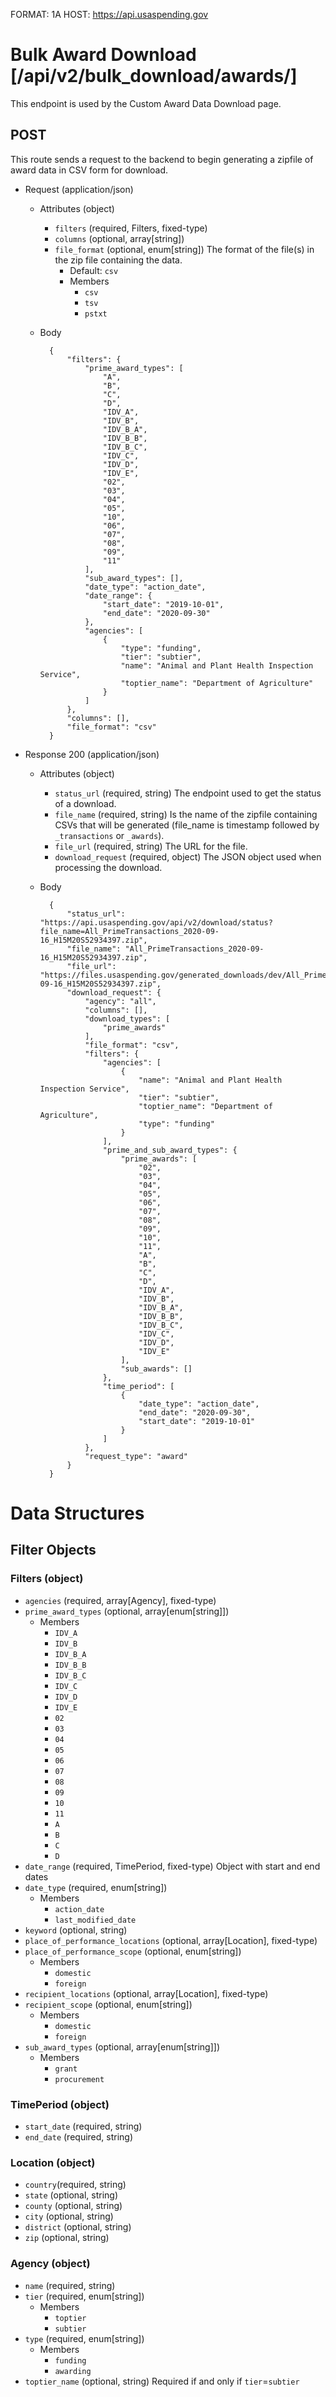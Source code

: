 FORMAT: 1A
HOST: https://api.usaspending.gov

# Bulk Award Download [/api/v2/bulk_download/awards/]

This endpoint is used by the Custom Award Data Download page.

## POST

This route sends a request to the backend to begin generating a zipfile of award data in CSV form for download.

+ Request (application/json)
    + Attributes (object)
        + `filters` (required, Filters, fixed-type)
        + `columns` (optional, array[string])
        + `file_format` (optional, enum[string])
            The format of the file(s) in the zip file containing the data.
            + Default: `csv`
            + Members
                + `csv`
                + `tsv`
                + `pstxt`
    + Body

            {
                "filters": {
                    "prime_award_types": [
                        "A",
                        "B",
                        "C",
                        "D",
                        "IDV_A",
                        "IDV_B",
                        "IDV_B_A",
                        "IDV_B_B",
                        "IDV_B_C",
                        "IDV_C",
                        "IDV_D",
                        "IDV_E",
                        "02",
                        "03",
                        "04",
                        "05",
                        "10",
                        "06",
                        "07",
                        "08",
                        "09",
                        "11"
                    ],
                    "sub_award_types": [],
                    "date_type": "action_date",
                    "date_range": {
                        "start_date": "2019-10-01",
                        "end_date": "2020-09-30"
                    },
                    "agencies": [
                        {
                            "type": "funding",
                            "tier": "subtier",
                            "name": "Animal and Plant Health Inspection Service",
                            "toptier_name": "Department of Agriculture"
                        }
                    ]
                },
                "columns": [],
                "file_format": "csv"
            }


+ Response 200 (application/json)
    + Attributes (object)
        + `status_url` (required, string)
            The endpoint used to get the status of a download.
        + `file_name` (required, string)
            Is the name of the zipfile containing CSVs that will be generated (file_name is timestamp followed by `_transactions` or `_awards`).
        + `file_url` (required, string)
            The URL for the file.
        + `download_request` (required, object)
            The JSON object used when processing the download.

    + Body
            
            {
                "status_url": "https://api.usaspending.gov/api/v2/download/status?file_name=All_PrimeTransactions_2020-09-16_H15M20S52934397.zip",
                "file_name": "All_PrimeTransactions_2020-09-16_H15M20S52934397.zip",
                "file_url": "https://files.usaspending.gov/generated_downloads/dev/All_PrimeTransactions_2020-09-16_H15M20S52934397.zip",
                "download_request": {
                    "agency": "all",
                    "columns": [],
                    "download_types": [
                        "prime_awards"
                    ],
                    "file_format": "csv",
                    "filters": {
                        "agencies": [
                            {
                                "name": "Animal and Plant Health Inspection Service",
                                "tier": "subtier",
                                "toptier_name": "Department of Agriculture",
                                "type": "funding"
                            }
                        ],
                        "prime_and_sub_award_types": {
                            "prime_awards": [
                                "02",
                                "03",
                                "04",
                                "05",
                                "06",
                                "07",
                                "08",
                                "09",
                                "10",
                                "11",
                                "A",
                                "B",
                                "C",
                                "D",
                                "IDV_A",
                                "IDV_B",
                                "IDV_B_A",
                                "IDV_B_B",
                                "IDV_B_C",
                                "IDV_C",
                                "IDV_D",
                                "IDV_E"
                            ],
                            "sub_awards": []
                        },
                        "time_period": [
                            {
                                "date_type": "action_date",
                                "end_date": "2020-09-30",
                                "start_date": "2019-10-01"
                            }
                        ]
                    },
                    "request_type": "award"
                }
            }

# Data Structures

## Filter Objects

### Filters (object)
+ `agencies` (required, array[Agency], fixed-type)
+ `prime_award_types` (optional, array[enum[string]])
    + Members
        + `IDV_A`
        + `IDV_B`
        + `IDV_B_A`
        + `IDV_B_B`
        + `IDV_B_C`
        + `IDV_C`
        + `IDV_D`
        + `IDV_E`
        + `02`
        + `03`
        + `04`
        + `05`
        + `06`
        + `07`
        + `08`
        + `09`
        + `10`
        + `11`
        + `A`
        + `B`
        + `C`
        + `D`
+ `date_range` (required, TimePeriod, fixed-type)
    Object with start and end dates
+ `date_type` (required, enum[string])
    + Members
        + `action_date`
        + `last_modified_date`
+ `keyword` (optional, string)
+ `place_of_performance_locations` (optional, array[Location], fixed-type)
+ `place_of_performance_scope` (optional, enum[string])
    + Members
        + `domestic`
        + `foreign`
+ `recipient_locations` (optional, array[Location], fixed-type)
+ `recipient_scope` (optional, enum[string])
    + Members
        + `domestic`
        + `foreign`
+ `sub_award_types` (optional, array[enum[string]])
    + Members
        + `grant`
        + `procurement`

### TimePeriod (object)
+ `start_date` (required, string)
+ `end_date` (required, string)

### Location (object)
+ `country`(required, string)
+ `state` (optional, string)
+ `county` (optional, string)
+ `city` (optional, string)
+ `district` (optional, string)
+ `zip` (optional, string)

### Agency (object)
+ `name` (required, string)
+ `tier` (required, enum[string])
    + Members
        + `toptier`
        + `subtier`
+ `type` (required, enum[string])
    + Members
        + `funding`
        + `awarding`
+ `toptier_name` (optional, string)
    Required if and only if `tier`=`subtier`